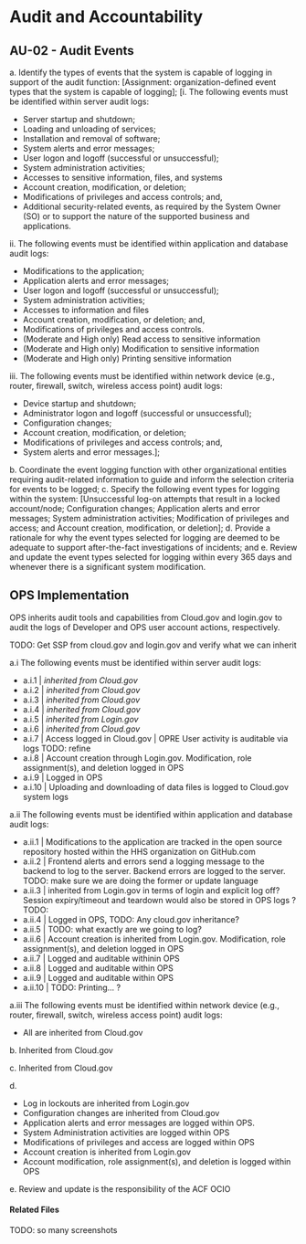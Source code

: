 # Audit and Accountability
## AU-02 - Audit Events

a. Identify the types of events that the system is capable of logging in support of the audit function: [Assignment: organization-defined event types that the system is capable of logging];
 [i. The following events must be identified within server audit logs:
* Server startup and shutdown;
* Loading and unloading of services;
* Installation and removal of software;
* System alerts and error messages;
* User logon and logoff (successful or unsuccessful);
* System administration activities;
* Accesses to sensitive information, files, and systems
* Account creation, modification, or deletion;
* Modifications of privileges and access controls; and,
* Additional security-related events, as required by the System Owner (SO) or to support the nature of the supported business and applications.

ii. The following events must be identified within application and database audit logs:
* Modifications to the application;
* Application alerts and error messages;
* User logon and logoff (successful or unsuccessful);
* System administration activities;
* Accesses to information and files
* Account creation, modification, or deletion; and,
* Modifications of privileges and access controls.
* (Moderate and High only) Read access to sensitive information
* (Moderate and High only) Modification to sensitive information
* (Moderate and High only) Printing sensitive information

iii. The following events must be identified within network device (e.g., router, firewall, switch, wireless access point) audit logs:
* Device startup and shutdown;
* Administrator logon and logoff (successful or unsuccessful);
* Configuration changes;
* Account creation, modification, or deletion;
* Modifications of privileges and access controls; and,
* System alerts and error messages.];

b. Coordinate the event logging function with other organizational entities requiring audit-related information to guide and inform the selection criteria for events to be logged;
c. Specify the following event types for logging within the system: [Unsuccessful log-on attempts that result in a locked account/node;  Configuration changes;  Application alerts and error messages; System administration activities; Modification of privileges and access; and Account creation, modification, or deletion];
d. Provide a rationale for why the event types selected for logging are deemed to be adequate to support after-the-fact investigations of incidents; and
e. Review and update the event types selected for logging within every 365 days and whenever there is a significant system modification.

## OPS Implementation

OPS inherits audit tools and capabilities from Cloud.gov and login.gov to audit the logs of Developer and OPS user account actions, respectively.

TODO: Get SSP from cloud.gov and login.gov and verify what we can inherit

a.i The following events must be identified within server audit logs:
- a.i.1 | *inherited from Cloud.gov*
- a.i.2 | *inherited from Cloud.gov*
- a.i.3 | *inherited from Cloud.gov*
- a.i.4 | *inherited from Cloud.gov*
- a.i.5 | *inherited from Login.gov*
- a.i.6 | *inherited from Cloud.gov*
- a.i.7 | Access logged in Cloud.gov | OPRE User activity is auditable via logs TODO: refine
- a.i.8 | Account creation through Login.gov. Modification, role assignment(s), and deletion logged in OPS
- a.i.9 | Logged in OPS
- a.i.10 | Uploading and downloading of data files is logged to Cloud.gov system logs

a.ii The following events must be identified within application and database audit logs:
- a.ii.1 | Modifications to the application are tracked in the open source repository hosted within the HHS organization on GitHub.com
- a.ii.2 | Frontend alerts and errors send a logging message to the backend to log to the server. Backend errors are logged to the server. TODO: make sure we are doing the former or update language
- a.ii.3 | inherited from Login.gov in terms of login and explicit log off?  Session expiry/timeout and teardown would also be stored in OPS logs ? TODO:
- a.ii.4 | Logged in OPS, TODO: Any cloud.gov inheritance?
- a.ii.5 | TODO: what exactly are we going to log?
- a.ii.6 | Account creation is inherited from Login.gov. Modification, role assignment(s), and deletion logged in OPS
- a.ii.7 | Logged and auditable withinin OPS
- a.ii.8 | Logged and auditable within OPS
- a.ii.9 | Logged and auditable within OPS
- a.ii.10 | TODO: Printing... ?

a.iii The following events must be identified within network device (e.g., router, firewall, switch, wireless access point) audit logs:

- All are inherited from Cloud.gov

b. Inherited from Cloud.gov

c. Inherited from Cloud.gov

d.
- Log in lockouts are inherited from Login.gov
- Configuration changes are inherited from Cloud.gov
- Application alerts and error messages are logged within OPS.
- System Administration activities are logged within OPS
- Modifications of privileges and access are logged within OPS
- Account creation is inherited from Login.gov
- Account modification, role assignment(s), and deletion is logged within OPS

e. Review and update is the responsibility of the ACF OCIO

#### Related Files

TODO: so many screenshots
